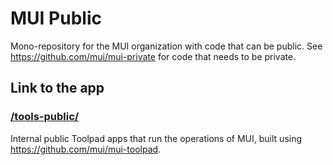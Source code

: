 # MUI Public

Mono-repository for the MUI organization with code that can be public.
See https://github.com/mui/mui-private for code that needs to be private.

## Link to the app

### [/tools-public/](https://tools-public.mui.com/)

Internal public Toolpad apps that run the operations of MUI, built using https://github.com/mui/mui-toolpad.
